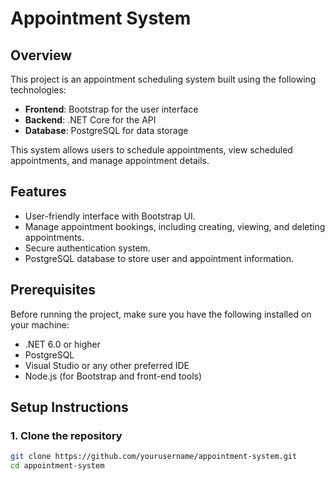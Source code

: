 # Appointment System

## Overview
This project is an appointment scheduling system built using the following technologies:

- **Frontend**: Bootstrap for the user interface
- **Backend**: .NET Core for the API
- **Database**: PostgreSQL for data storage

This system allows users to schedule appointments, view scheduled appointments, and manage appointment details.

## Features
- User-friendly interface with Bootstrap UI.
- Manage appointment bookings, including creating, viewing, and deleting appointments.
- Secure authentication system.
- PostgreSQL database to store user and appointment information.

## Prerequisites

Before running the project, make sure you have the following installed on your machine:

- .NET 6.0 or higher
- PostgreSQL
- Visual Studio or any other preferred IDE
- Node.js (for Bootstrap and front-end tools)

## Setup Instructions

### 1. Clone the repository

```bash
git clone https://github.com/yourusername/appointment-system.git
cd appointment-system
